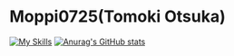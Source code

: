 # Moppi0725(Tomoki Otsuka)
[![My Skills](https://skillicons.dev/icons?i=js,html,css,php,go,py)](https://skillicons.dev)
[![Anurag's GitHub stats](https://github-readme-stats.vercel.app/apiMoppi0725=anuraghazra)](https://github.com/anuraghazra/github-readme-stats)


<!--
**Moppi0725/Moppi0725** is a ✨ _special_ ✨ repository because its `README.md` (this file) appears on your GitHub profile.

Here are some ideas to get you started:

- 🔭 I’m currently working on ...
- 🌱 I’m currently learning ...
- 👯 I’m looking to collaborate on ...
- 🤔 I’m looking for help with ...
- 💬 Ask me about ...
- 📫 How to reach me: ...
- 😄 Pronouns: ...
- ⚡ Fun fact: ...
-->

